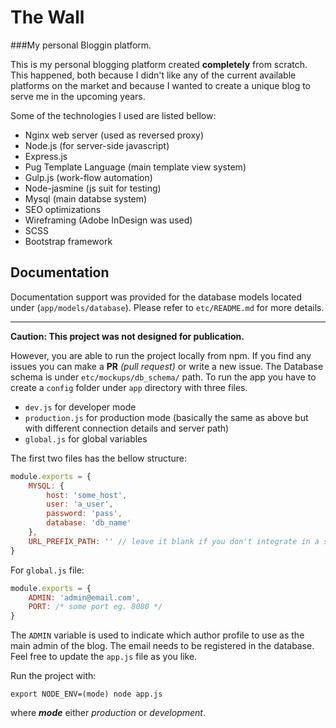 # The Wall
###My personal Bloggin platform.

This is my personal blogging platform created **completely** from scratch. This happened, both because I didn't like any of the current available platforms on the market and because I wanted to create a unique blog to serve me in the upcoming years. 

Some of the technologies I used are listed bellow:

- Nginx web server (used as reversed proxy)
- Node.js (for server-side javascript)
- Express.js
- Pug Template Language (main template view system)
- Gulp.js (work-flow automation)
- Node-jasmine (js suit for testing)
- Mysql (main databse system)
- SEO optimizations
- Wireframing (Adobe InDesign was used)
- SCSS
- Bootstrap framework 

## Documentation

Documentation support was provided for the database models located under (`app/models/database`). Please refer to `etc/README.md` for more details.

---

**Caution: This project was not designed for publication.**

 However, you are able to run the project locally from npm. If you find any issues you can make a **PR** *(pull request)* or write a new issue. The Database schema is under `etc/mockups/db_schema/` path. To run the app you have to create a `config` folder under `app` directory with three files. 

- `dev.js` for developer mode
- `production.js` for production mode (basically the same as above but with different connection details and server path)
- `global.js` for global variables

The first two files has the bellow structure:

```javascript
module.exports = {
    MYSQL: {
        host: 'some_host',
        user: 'a_user',
        password: 'pass',
        database: 'db_name'
    },
    URL_PREFIX_PATH: '' // leave it blank if you don't integrate in a specific sub folder on a server
}
```

For `global.js` file:

```javascript
module.exports = {
    ADMIN: 'admin@email.com',
    PORT: /* some port eg. 8080 */
}
```

The `ADMIN` variable is used to indicate which author profile to use as the main admin of the blog. The email needs to be registered in the database. Feel free to update the `app.js` file as you like. 

Run the project with:

`export NODE_ENV=(mode) node app.js`

where ***mode*** either *production* or *development*.
